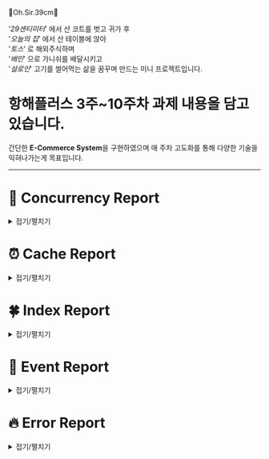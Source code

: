 🛒Oh.Sir.39cm🛒<br>

'*29센티미터*' 에서 산 코트를 벗고 귀가 후 </br>
'*오늘의 집*' 에서 산 테이블에 앉아 </br>
'*토스*' 로 해외주식하며 </br>
'*배민*' 으로 가니쉬를 배달시키고 </br>
'*설로인*' 고기를 썰어먹는 삶을 꿈꾸며 만드는 미니 프로젝트입니다. 

# 항해플러스 3주~10주차 과제 내용을 담고있습니다. 

간단한 **E-Commerce System**을 구현하였으며 매 주차 고도화를 통해 다양한 기술을 익혀나가는게 목표입니다. 

***

# 🔐 Concurrency Report 
<details>
<summary>접기/펼치기</summary>

## 해당 프로젝트에서 발생할 수 있는 "동시성 문제"에 대해 조사한 내용입니다. 

1. 단순히 생각했을 때 발생할 수 있는 동시성 문제에 대한 리포트 입니다. <br/>
<a href='https://velog.io/@dev_nana/JavaSpring%EA%B0%84%EB%8B%A8%ED%95%9C-E-Commerce-%ED%94%84%EB%A1%9C%EC%A0%9D%ED%8A%B8%EB%A5%BC-%ED%86%B5%ED%95%B4-%EC%95%8C%EC%95%84%EB%B3%B4%EB%8A%94-%EB%8F%99%EC%8B%9C%EC%84%B1-%EC%A0%9C%EC%96%B4'>동시성 문제 분석 1번</a>
2. 시나리오 별로 발생할 수 있는 동시성 문제를 분석하고,  **구현복잡성, 성능, 효용성**의 내용으로 분석하였습니다. <br/>
   <a href='https://velog.io/@dev_nana/JavaSpring%EA%B0%84%EB%8B%A8%ED%95%9C-E-Commerce-%ED%94%84%EB%A1%9C%EC%A0%9D%ED%8A%B8%EB%A5%BC-%ED%86%B5%ED%95%B4-%EC%95%8C%EC%95%84%EB%B3%B4%EB%8A%94-%EB%8F%99%EC%8B%9C%EC%84%B1-%EC%A0%9C%EC%96%B4-2-%ED%8A%B8%EB%9E%9C%EC%9E%AD%EC%85%98-%EA%B2%A9%EB%A6%AC%EC%88%98%EC%A4%80%EC%9C%BC%EB%A1%9C-%EC%95%8C%EC%95%84%EB%B3%B8-%EC%84%B1%EB%8A%A5'>동시성 문제 분석 2번</a>

3. <a href='https://velog.io/@dev_nana/JavaSpring-%EB%8F%99%EC%8B%9C%EC%84%B1-%EC%9D%B4%EC%8A%88Concurrency-Issues%EC%9D%98-%EC%A0%9C%EC%96%B4%EC%A0%9C%EC%96%B4-%EB%AA%A9%EC%A0%81-%EC%A0%9C%EC%96%B4-%EA%B8%B0%EB%B2%95-%EC%A0%9C%EC%96%B4-%EB%B0%A9%EC%8B%9D'>동시성 이슈(Concurrency Issues)의 제어(제어 목적, 제어 기법, 제어 방식)</a>에 대해 정리한 글도 첨부하겠습니다. 
4. <a href='https://velog.io/@dev_nana/JavaSpring-%EB%8F%99%EC%8B%9C%EC%84%B1-%EC%A0%9C%EC%96%B4-SynchronizedVolatileAtomic'>자바에서 사용할 수 있는 동시성 제어</a>
</details>

# ⏰ Cache Report 
<details>
<summary>접기/펼치기</summary>

   ## 해당 프로젝트에서 적용할 수 있는 "캐시"에 대해 조사한 내용입니다.<br/> 
1. <a href='https://velog.io/@dev_nana/Redis-%EC%BA%90%EC%8B%9CCache-%EC%A0%84%EB%9E%B5-%EC%84%B8%EC%9A%B0%EA%B8%B0'>캐시 전략</a><br/>
2. <a href='https://velog.io/@dev_nana/Redis%EA%B0%84%EB%8B%A8%ED%95%9C-E-Commerce-%ED%94%84%EB%A1%9C%EC%A0%9D%ED%8A%B8%EB%A5%BC-%ED%86%B5%ED%95%B4-%EC%95%8C%EC%95%84%EB%B3%B4%EB%8A%94-%EB%8F%99%EC%8B%9C%EC%84%B1-%EC%A0%9C%EC%96%B4-3-Redis-Cache%EB%A1%9C-DB%EB%B6%80%ED%95%98-%EC%A4%84%EC%9D%B4%EA%B8%B0-Redis%EB%A1%9C-%EC%96%BC%EB%A7%88%EB%82%98-%EC%A4%84%EC%96%B4%EB%93%9C%EB%8A%94%EC%A7%80-%EC%84%B1%EB%8A%A5%EB%B9%84%EA%B5%90%ED%95%98%EA%B8%B0'>Redis로 Cache만들고 성능 비교하기</a>
</details>

# 🍀 Index Report 
<details>
<summary>접기/펼치기</summary>

   ## 해당 프로젝트에서 적용할 수 있는 "인덱스"에 대해 조사한 내용입니다.<br/> 
1. <a href='https://velog.io/@dev_nana/DataBaseDB-Query-OptimizationIndex'>DB Query Optimization</a><br/>
2. <a href='https://velog.io/@dev_nana/DataBase%EA%B0%84%EB%8B%A8%ED%95%9C-E-Commerce-%ED%94%84%EB%A1%9C%EC%A0%9D%ED%8A%B8%EB%A5%BC-%ED%86%B5%ED%95%B4-%EC%95%8C%EC%95%84%EB%B3%B4%EB%8A%94-Indexing-Index%EB%A1%9C-%EC%84%B1%EB%8A%A5-%EA%B0%9C%EC%84%A0%ED%95%B4%EB%B3%B4%EA%B8%B0'>첫 삽질..</a> 인덱스와 캐싱을 동시에 적용 해보려 했으나 모수가 너무 적어 적절한 테스트가 이루어 지지 못했습니다.
3. <a href='https://velog.io/@dev_nana/DataBase%EA%B0%84%EB%8B%A8%ED%95%9C-E-Commerce-%ED%94%84%EB%A1%9C%EC%A0%9D%ED%8A%B8%EB%A5%BC-%ED%86%B5%ED%95%B4-%EC%95%8C%EC%95%84%EB%B3%B4%EB%8A%94-Indexing-Index%EB%A1%9C-%EC%84%B1%EB%8A%A5-%EA%B0%9C%EC%84%A0%ED%95%B4%EB%B3%B4%EA%B8%B02'>실행계획을 통해 알아본 성능개선 보고서</a>
</details>

# 🎉 Event Report 
<details>
<summary>접기/펼치기</summary>

   ## 해당 프로젝트에서 적용할 수 있는 "관심사 분리"에 대해 조사한 내용입니다.<br/> 
1. <a href='https://velog.io/@dev_nana/%EA%B0%84%EB%8B%A8%ED%95%9C-E-Commerce-%ED%94%84%EB%A1%9C%EC%A0%9D%ED%8A%B8%EB%A5%BC-%ED%86%B5%ED%95%B4-%EC%95%8C%EC%95%84%EB%B3%B4%EB%8A%94-%ED%8A%B8%EB%9E%9C%EC%9E%AD%EC%85%98-%EB%B2%94%EC%9C%84%EC%97%90-%EB%8C%80%ED%95%9C-%EC%9D%B4%ED%95%B4'>관심사 분리</a>
</details>

# 🔥 Error Report 
<details>
<summary>접기/펼치기</summary>

   ## 해당 프로젝트에서 적용할 수 있는 "장애대응"에 대해 조사한 내용입니다.<br/> 
1. <a href='https://velog.io/@dev_nana/%EA%B0%84%EB%8B%A8%ED%95%9C-E-Commerce-%ED%94%84%EB%A1%9C%EC%A0%9D%ED%8A%B8%EB%A5%BC-%ED%86%B5%ED%95%B4-%EC%95%8C%EC%95%84%EB%B3%B4%EB%8A%94-%ED%8A%B8%EB%9E%9C%EC%9E%AD%EC%85%98-%EB%B2%94%EC%9C%84%EC%97%90-%EB%8C%80%ED%95%9C-%EC%9D%B4%ED%95%B4'>장애 대응</a>
</details>
